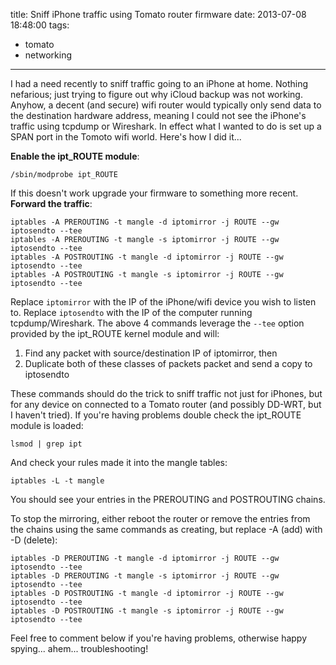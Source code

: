 title: Sniff iPhone traffic using Tomato router firmware
date: 2013-07-08 18:48:00
tags:
- tomato
- networking
---
I had a need recently to sniff traffic going to an iPhone at home. Nothing nefarious; just trying to figure out why iCloud backup was not working. Anyhow, a decent (and secure) wifi router would typically only send data to the destination hardware address, meaning I could not see the iPhone's traffic using tcpdump or Wireshark. In effect what I wanted to do is set up a SPAN port in the Tomoto wifi world. Here's how I did it...
<!-- more -->

**Enable the ipt_ROUTE module**:
```
/sbin/modprobe ipt_ROUTE
```
If this doesn't work upgrade your firmware to something more recent.
**Forward the traffic**:
```
iptables -A PREROUTING -t mangle -d iptomirror -j ROUTE --gw iptosendto --tee
iptables -A PREROUTING -t mangle -s iptomirror -j ROUTE --gw iptosendto --tee
iptables -A POSTROUTING -t mangle -d iptomirror -j ROUTE --gw iptosendto --tee
iptables -A POSTROUTING -t mangle -s iptomirror -j ROUTE --gw iptosendto --tee
```
Replace `iptomirror` with the IP of the iPhone/wifi device you wish to listen to. Replace `iptosendto` with the IP of the computer running tcpdump/Wireshark. The above 4 commands leverage the `--tee` option provided by the ipt_ROUTE kernel module and will:
1. Find any packet with source/destination IP of iptomirror, then
2. Duplicate both of these classes of packets packet and send a copy to iptosendto

These commands should do the trick to sniff traffic not just for iPhones, but for any device on connected to a Tomato router (and possibly DD-WRT, but I haven't tried). If you're having problems double check the ipt_ROUTE module is loaded:
```
lsmod | grep ipt
```
And check your rules made it into the mangle tables:
```
iptables -L -t mangle
```
You should see your entries in the PREROUTING and POSTROUTING chains.

To stop the mirroring, either reboot the router or  remove the entries from the chains using the same commands as creating, but replace -A (add) with -D (delete):
```
iptables -D PREROUTING -t mangle -d iptomirror -j ROUTE --gw iptosendto --tee
iptables -D PREROUTING -t mangle -s iptomirror -j ROUTE --gw iptosendto --tee
iptables -D POSTROUTING -t mangle -d iptomirror -j ROUTE --gw iptosendto --tee
iptables -D POSTROUTING -t mangle -s iptomirror -j ROUTE --gw iptosendto --tee
```
Feel free to comment below if you're having problems, otherwise happy spying... ahem... troubleshooting!